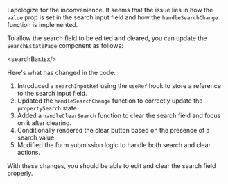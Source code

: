 I apologize for the inconvenience. It seems that the issue lies in how the `value` prop is set in the search input field and how the `handleSearchChange` function is implemented.

To allow the search field to be edited and cleared, you can update the `SearchEstatePage` component as follows:

<searchBar.tsx/>

Here's what has changed in the code:

1. Introduced a `searchInputRef` using the `useRef` hook to store a reference to the search input field.
2. Updated the `handleSearchChange` function to correctly update the `propertySearch` state.
3. Added a `handleClearSearch` function to clear the search field and focus on it after clearing.
4. Conditionally rendered the clear button based on the presence of a search value.
5. Modified the form submission logic to handle both search and clear actions.

With these changes, you should be able to edit and clear the search field properly.
